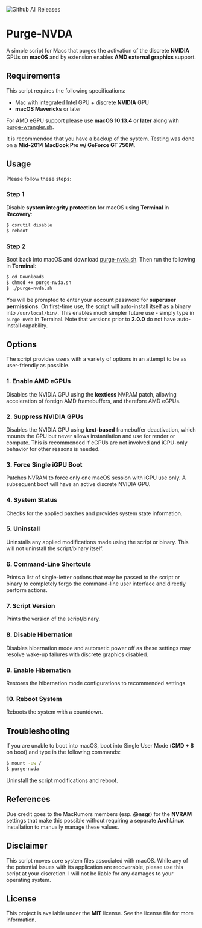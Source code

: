 ![Github All Releases](https://img.shields.io/github/downloads/mayankk2308/purge-nvda/total.svg?style=for-the-badge)
# Purge-NVDA
A simple script for Macs that purges the activation of the discrete **NVIDIA** GPUs on **macOS** and by extension enables **AMD external graphics** support.

## Requirements
This script requires the following specifications:
* Mac with integrated Intel GPU + discrete **NVIDIA** GPU
* **macOS Mavericks** or later

For AMD eGPU support please use **macOS 10.13.4 or later** along with [purge-wrangler.sh](https://github.com/mayankk2308/purge-wrangler/releases).

It is recommended that you have a backup of the system. Testing was done on a **Mid-2014 MacBook Pro w/ GeForce GT 750M**.

## Usage
Please follow these steps:

### Step 1
Disable **system integrity protection** for macOS using **Terminal** in **Recovery**:
```bash
$ csrutil disable
$ reboot
```

### Step 2
Boot back into macOS and download [purge-nvda.sh](https://github.com/mayankk2308/purge-nvda/releases). Then run the following in **Terminal**:
```bash
$ cd Downloads
$ chmod +x purge-nvda.sh
$ ./purge-nvda.sh
```

You will be prompted to enter your account password for **superuser permissions**. On first-time use, the script will auto-install itself as a binary into `/usr/local/bin/`. This enables much simpler future use - simply type in `purge-nvda` in Terminal. Note that versions prior to **2.0.0** do not have auto-install capability.

## Options
The script provides users with a variety of options in an attempt to be as user-friendly as possible.

### 1. Enable AMD eGPUs
Disables the NVIDIA GPU using the **kextless** NVRAM patch, allowing acceleration of foreign AMD framebuffers, and therefore AMD eGPUs.

### 2. Suppress NVIDIA GPUs
Disables the NVIDIA GPU using **kext-based** framebuffer deactivation, which mounts the GPU but never allows instantiation and use for render or compute. This is recommended if eGPUs are not involved and iGPU-only behavior for other reasons is needed.

### 3. Force Single iGPU Boot
Patches NVRAM to force only one macOS session with iGPU use only. A subsequent boot will have an active discrete NVIDIA GPU.

### 4. System Status
Checks for the applied patches and provides system state information.

### 5. Uninstall
Uninstalls any applied modifications made using the script or binary. This will not uninstall the script/binary itself.

### 6. Command-Line Shortcuts
Prints a list of single-letter options that may be passed to the script or binary to completely forgo the command-line user interface and directly perform actions.

### 7. Script Version
Prints the version of the script/binary.

### 8. Disable Hibernation
Disables hibernation mode and automatic power off as these settings may resolve wake-up failures with discrete graphics disabled.

### 9. Enable Hibernation
Restores the hibernation mode configurations to recommended settings.

### 10. Reboot System
Reboots the system with a countdown.

## Troubleshooting
If you are unable to boot into macOS, boot into Single User Mode (**CMD + S** on boot) and type in the following commands:
```bash
$ mount -uw /
$ purge-nvda
```

Uninstall the script modifications and reboot.

## References
Due credit goes to the MacRumors members (esp. **@nsgr**) for the **NVRAM** settings that make this possible without requiring a separate **ArchLinux** installation to manually manage these values.

## Disclaimer
This script moves core system files associated with macOS. While any of the potential issues with its application are recoverable, please use this script at your discretion. I will not be liable for any damages to your operating system.

## License
This project is available under the **MIT** license. See the license file for more information.
